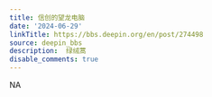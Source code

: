 ```yaml
---
title: 信创的望龙电脑
date: '2024-06-29'
linkTitle: https://bbs.deepin.org/en/post/274498
source: deepin_bbs
description:  绿绒蒿 
disable_comments: true
---
```

NA
